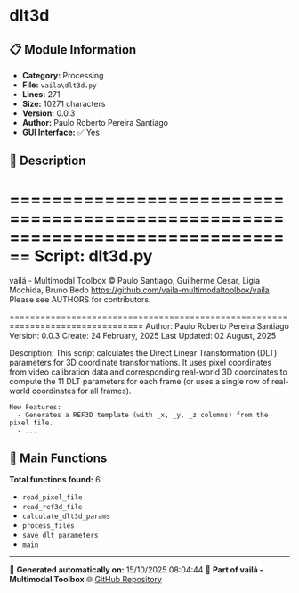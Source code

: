 # dlt3d

## 📋 Module Information

- **Category:** Processing
- **File:** `vaila\dlt3d.py`
- **Lines:** 271
- **Size:** 10271 characters
- **Version:** 0.0.3
- **Author:** Paulo Roberto Pereira Santiago
- **GUI Interface:** ✅ Yes

## 📖 Description


================================================================================
Script: dlt3d.py
================================================================================
vailá - Multimodal Toolbox
© Paulo Santiago, Guilherme Cesar, Ligia Mochida, Bruno Bedo
https://github.com/vaila-multimodaltoolbox/vaila
Please see AUTHORS for contributors.

================================================================================
Author: Paulo Roberto Pereira Santiago
Version: 0.0.3
Create: 24 February, 2025
Last Updated: 02 August, 2025

Description:
    This script calculates the Direct Linear Transformation (DLT) parameters for 3D coordinate transformations.
    It uses pixel coordinates from video calibration data and corresponding real-world 3D coordinates to compute the 11
    DLT parameters for each frame (or uses a single row of real-world coordinates for all frames).

    New Features:
      - Generates a REF3D template (with _x, _y, _z columns) from the pixel file.
      - ...

## 🔧 Main Functions

**Total functions found:** 6

- `read_pixel_file`
- `read_ref3d_file`
- `calculate_dlt3d_params`
- `process_files`
- `save_dlt_parameters`
- `main`




---

📅 **Generated automatically on:** 15/10/2025 08:04:44
🔗 **Part of vailá - Multimodal Toolbox**
🌐 [GitHub Repository](https://github.com/vaila-multimodaltoolbox/vaila)
